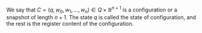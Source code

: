 We say that $C=(q,w_{0},w_{1},\dots,w_{n})\in Q\times \mathbb{B}^{n+1}$ is a configuration or a snapshot of length $n+1$. 
The state $q$ is called the state of configuration, and the rest is the register content of the configuration. 